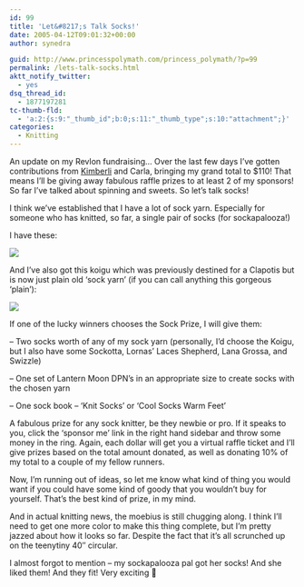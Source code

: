 ```yaml
---
id: 99
title: 'Let&#8217;s Talk Socks!'
date: 2005-04-12T09:01:32+00:00
author: synedra

guid: http://www.princesspolymath.com/princess_polymath/?p=99
permalink: /lets-talk-socks.html
aktt_notify_twitter:
  - yes
dsq_thread_id:
  - 1877197281
tc-thumb-fld:
  - 'a:2:{s:9:"_thumb_id";b:0;s:11:"_thumb_type";s:10:"attachment";}'
categories:
  - Knitting
---
```

An update on my Revlon fundraising&#8230; Over the last few days I&#8217;ve gotten contributions from [Kimberli](kimberlinewyork.blogspot.com) and Carla, bringing my grand total to $110! That means I&#8217;ll be giving away fabulous raffle prizes to at least 2 of my sponsors! So far I&#8217;ve talked about spinning and sweets. So let&#8217;s talk socks!
  
I think we&#8217;ve established that I have a lot of sock yarn. Especially for someone who has knitted, so far, a single pair of socks (for sockapalooza!)
  
I have these:
  
![](http://www.perlgoddess.com/blog/images/sock_box.jpg)
  
And I&#8217;ve also got this koigu which was previously destined for a Clapotis but is now just plain old &#8216;sock yarn&#8217; (if you can call anything this gorgeous &#8216;plain&#8217;):
  
![](http://www.perlgoddess.com/blog/images/koigu.jpg)
  
If one of the lucky winners chooses the Sock Prize, I will give them:
  
&#8211; Two socks worth of any of my sock yarn (personally, I&#8217;d choose the Koigu, but I also have some Sockotta, Lornas&#8217; Laces Shepherd, Lana Grossa, and Swizzle)
  
&#8211; One set of Lantern Moon DPN&#8217;s in an appropriate size to create socks with the chosen yarn
  
&#8211; One sock book &#8211; &#8216;Knit Socks&#8217; or &#8216;Cool Socks Warm Feet&#8217;
  
A fabulous prize for any sock knitter, be they newbie or pro. If it speaks to you, click the &#8216;sponsor me&#8217; link in the right hand sidebar and throw some money in the ring. Again, each dollar will get you a virtual raffle ticket and I&#8217;ll give prizes based on the total amount donated, as well as donating 10% of my total to a couple of my fellow runners.
  
Now, I&#8217;m running out of ideas, so let me know what kind of thing you would want if you could have some kind of goody that you wouldn&#8217;t buy for yourself. That&#8217;s the best kind of prize, in my mind.
  
And in actual knitting news, the moebius is still chugging along. I think I&#8217;ll need to get one more color to make this thing complete, but I&#8217;m pretty jazzed about how it looks so far. Despite the fact that it&#8217;s all scrunched up on the teenytiny 40&#8243; circular.
  
I almost forgot to mention &#8211; my sockapalooza pal got her socks! And she liked them! And they fit! Very exciting 🙂